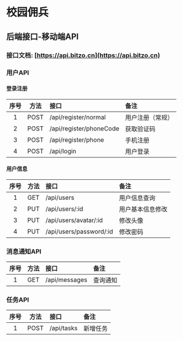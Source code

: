 # 校园佣兵

## 后端接口-移动端API

### 接口文档: [https://api.bitzo.cn](https://api.bitzo.cn)

### 用户API

#### 登录注册

|序号| 方法  | 接口 | 备注 |
|:-:|:--:|:--|:---|
|1   | POST | /api/register/normal |用户注册（常规）|
|2   | POST | /api/register/phoneCode  | 获取验证码  |
|3   | POST | /api/register/phone  | 手机注册  |
|4   | POST | /api/login | 用户登录 |

#### 用户信息

|序号| 方法  | 接口 | 备注 |
|:-:|:--:|:--|:---|
|1   | GET  | /api/users  | 用户信息查询  |
|2   | PUT  | /api/users/:id  | 用户基本信息修改 |
|3   | PUT  | /api/users/avatar/:id  | 修改头像  |
|4   | PUT  | /api/users/password/:id  | 修改密码  |

### 消息通知API

|序号| 方法  | 接口 | 备注 |
|:-:|:--:|:--|:---|
|1   | GET  | /api/messages  | 查询通知  |

### 任务API

|序号| 方法  | 接口 | 备注 |
|:-:|:--:|:--|:---|
|1   | POST  | /api/tasks  | 新增任务  |
